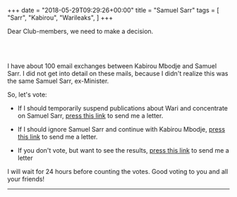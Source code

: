 +++
date = "2018-05-29T09:29:26+00:00"
title = "Samuel Sarr"
tags = [
    "Sarr",
    "Kabirou",
    "Warileaks",
]
+++

Dear Club-members, we need to make a decision.
<!--more-->
<br>
</br>

I have about 100 email exchanges between Kabirou Mbodje and Samuel Sarr. I did not get into detail on these mails, because I didn't realize this was the same Samuel Sarr, ex-Minister.

So, let's vote:

- If I should temporarily suspend publications about Wari and concentrate on Samuel Sarr, <a href="mailto:info@warileaks.com?Subject=Voting&body=Pour%20SSarr">press this link</a> to send me a letter.

- If I should ignore Samuel Sarr and continue with Kabirou Mbodje, <a href="mailto:info@warileaks.com?Subject=Voting&body=Pour%20Kabirou">press this link</a> to send me a letter.

- If you don't vote, but want to see the results, <a href="mailto:info@warileaks.com?Subject=Voting&body=montrez%20resultats">press this link</a> to send me a letter

I will wait for 24 hours before counting the votes. Good voting to you and all your friends!



<hr>
